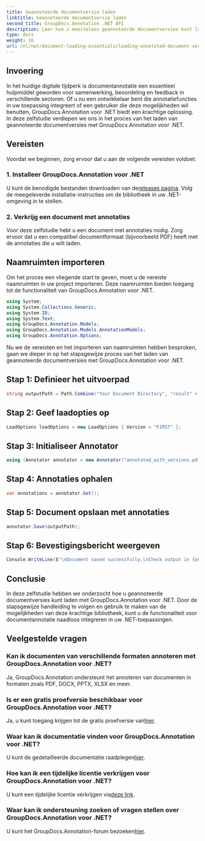 ```yaml
---
title: Geannoteerde documentversie laden
linktitle: Geannoteerde documentversie laden
second_title: GroupDocs.Annotation .NET API
description: Leer hoe u moeiteloos geannoteerde documentversies kunt laden met GroupDocs.Annotation voor .NET. Vereenvoudig samenwerkings- en beoordelingsprocessen.
type: docs
weight: 16
url: /nl/net/document-loading-essentials/loading-annotated-document-version/
---
```

## Invoering
In het huidige digitale tijdperk is documentannotatie een essentieel hulpmiddel geworden voor samenwerking, beoordeling en feedback in verschillende sectoren. Of u nu een ontwikkelaar bent die annotatiefuncties in uw toepassing integreert of een gebruiker die deze mogelijkheden wil benutten, GroupDocs.Annotation voor .NET biedt een krachtige oplossing. In deze zelfstudie verdiepen we ons in het proces van het laden van geannoteerde documentversies met GroupDocs.Annotation voor .NET.
## Vereisten
Voordat we beginnen, zorg ervoor dat u aan de volgende vereisten voldoet:
### 1. Installeer GroupDocs.Annotation voor .NET
 U kunt de benodigde bestanden downloaden van de[releases pagina](https://releases.groupdocs.com/annotation/net/). Volg de meegeleverde installatie-instructies om de bibliotheek in uw .NET-omgeving in te stellen.
### 2. Verkrijg een document met annotaties
Voor deze zelfstudie hebt u een document met annotaties nodig. Zorg ervoor dat u een compatibel documentformaat (bijvoorbeeld PDF) heeft met de annotaties die u wilt laden.

## Naamruimten importeren
Om het proces een vliegende start te geven, moet u de vereiste naamruimten in uw project importeren. Deze naamruimten bieden toegang tot de functionaliteit van GroupDocs.Annotation voor .NET.

```csharp
using System;
using System.Collections.Generic;
using System.IO;
using System.Text;
using GroupDocs.Annotation.Models;
using GroupDocs.Annotation.Models.AnnotationModels;
using GroupDocs.Annotation.Options;
```


Nu we de vereisten en het importeren van naamruimten hebben besproken, gaan we dieper in op het stapsgewijze proces van het laden van geannoteerde documentversies met GroupDocs.Annotation voor .NET.
## Stap 1: Definieer het uitvoerpad
```csharp
string outputPath = Path.Combine("Your Document Directory", "result" + Path.GetExtension("input.pdf"));
```
## Stap 2: Geef laadopties op
```csharp
LoadOptions loadOptions = new LoadOptions { Version = "FIRST" };
```
## Stap 3: Initialiseer Annotator
```csharp
using (Annotator annotator = new Annotator("annotated_with_versions.pdf", loadOptions))
```
## Stap 4: Annotaties ophalen
```csharp
var annotations = annotator.Get();
```
## Stap 5: Document opslaan met annotaties
```csharp
annotator.Save(outputPath);
```
## Stap 6: Bevestigingsbericht weergeven
```csharp
Console.WriteLine($"\nDocument saved successfully.\nCheck output in {outputPath}.");
```

## Conclusie
In deze zelfstudie hebben we onderzocht hoe u geannoteerde documentversies kunt laden met GroupDocs.Annotation voor .NET. Door de stapsgewijze handleiding te volgen en gebruik te maken van de mogelijkheden van deze krachtige bibliotheek, kunt u de functionaliteit voor documentannotatie naadloos integreren in uw .NET-toepassingen.
## Veelgestelde vragen
### Kan ik documenten van verschillende formaten annoteren met GroupDocs.Annotation voor .NET?
Ja, GroupDocs.Annotation ondersteunt het annoteren van documenten in formaten zoals PDF, DOCX, PPTX, XLSX en meer.
### Is er een gratis proefversie beschikbaar voor GroupDocs.Annotation voor .NET?
 Ja, u kunt toegang krijgen tot de gratis proefversie van[hier](https://releases.groupdocs.com/).
### Waar kan ik documentatie vinden voor GroupDocs.Annotation voor .NET?
 U kunt de gedetailleerde documentatie raadplegen[hier](https://reference.groupdocs.com/annotation/net/).
### Hoe kan ik een tijdelijke licentie verkrijgen voor GroupDocs.Annotation voor .NET?
 U kunt een tijdelijke licentie verkrijgen via[deze link](https://purchase.groupdocs.com/temporary-license/).
### Waar kan ik ondersteuning zoeken of vragen stellen over GroupDocs.Annotation voor .NET?
 U kunt het GroupDocs.Annotation-forum bezoeken[hier](https://forum.groupdocs.com/c/annotation/10).